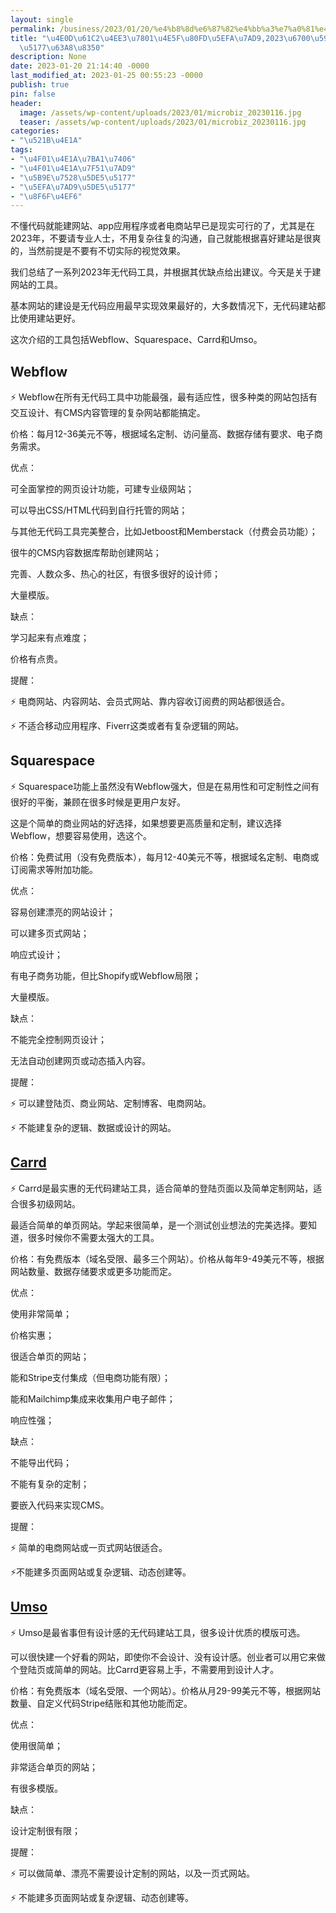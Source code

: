 ```yaml
---
layout: single
permalink: /business/2023/01/20/%e4%b8%8d%e6%87%82%e4%bb%a3%e7%a0%81%e4%b9%9f%e8%83%bd%e5%bb%ba%e7%ab%992023%e6%9c%80%e5%a5%bd%e7%9a%84%e5%b7%a5%e5%85%b7%e6%8e%a8%e8%8d%90/
title: "\u4E0D\u61C2\u4EE3\u7801\u4E5F\u80FD\u5EFA\u7AD9,2023\u6700\u597D\u7684\u5DE5\
  \u5177\u63A8\u8350"
description: None
date: 2023-01-20 21:14:40 -0000
last_modified_at: 2023-01-25 00:55:23 -0000
publish: true
pin: false
header:
  image: /assets/wp-content/uploads/2023/01/microbiz_20230116.jpg
  teaser: /assets/wp-content/uploads/2023/01/microbiz_20230116.jpg
categories:
- "\u521B\u4E1A"
tags:
- "\u4F01\u4E1A\u7BA1\u7406"
- "\u4F01\u4E1A\u7F51\u7AD9"
- "\u5B9E\u7528\u5DE5\u5177"
- "\u5EFA\u7AD9\u5DE5\u5177"
- "\u8F6F\u4EF6"
---
```

不懂代码就能建网站、app应用程序或者电商站早已是现实可行的了，尤其是在2023年，不要请专业人士，不用复杂往复的沟通，自己就能根据喜好建站是很爽的，当然前提是不要有不切实际的视觉效果。

我们总结了一系列2023年无代码工具，并根据其优缺点给出建议。今天是关于建网站的工具。

基本网站的建设是无代码应用最早实现效果最好的，大多数情况下，无代码建站都比使用建站更好。

这次介绍的工具包括Webflow、Squarespace、Carrd和Umso。

## **Webflow**

⚡ Webflow在所有无代码工具中功能最强，最有适应性，很多种类的网站包括有交互设计、有CMS内容管理的复杂网站都能搞定。

价格：每月12-36美元不等，根据域名定制、访问量高、数据存储有要求、电子商务需求。

优点：

可全面掌控的网页设计功能，可建专业级网站；

可以导出CSS/HTML代码到自行托管的网站；

与其他无代码工具完美整合，比如Jetboost和Memberstack（付费会员功能）；

很牛的CMS内容数据库帮助创建网站；

完善、人数众多、热心的社区，有很多很好的设计师；

大量模版。

缺点：

学习起来有点难度；

价格有点贵。

提醒：

⚡ 电商网站、内容网站、会员式网站、靠内容收订阅费的网站都很适合。

⚡ 不适合移动应用程序、Fiverr这类或者有复杂逻辑的网站。

## **Squarespace**

⚡ Squarespace功能上虽然没有Webflow强大，但是在易用性和可定制性之间有很好的平衡，兼顾在很多时候是更用户友好。

这是个简单的商业网站的好选择，如果想要更高质量和定制，建议选择Webflow，想要容易使用，选这个。

价格：免费试用（没有免费版本），每月12-40美元不等，根据域名定制、电商或订阅需求等附加功能。

优点：

容易创建漂亮的网站设计；

可以建多页式网站；

响应式设计；

有电子商务功能，但比Shopify或Webflow局限；

大量模版。

缺点：

不能完全控制网页设计；

无法自动创建网页或动态插入内容。

提醒：

⚡ 可以建登陆页、商业网站、定制博客、电商网站。

⚡ 不能建复杂的逻辑、数据或设计的网站。

## [Carrd](https://carrd.co)

⚡ Carrd是最实惠的无代码建站工具，适合简单的登陆页面以及简单定制网站，适合很多初级网站。

最适合简单的单页网站。学起来很简单，是一个测试创业想法的完美选择。要知道，很多时候你不需要太强大的工具。

价格：有免费版本（域名受限、最多三个网站）。价格从每年9-49美元不等，根据网站数量、数据存储要求或更多功能而定。

优点：

使用非常简单；

价格实惠；

很适合单页的网站；

能和Stripe支付集成（但电商功能有限）；

能和Mailchimp集成来收集用户电子邮件；

响应性强；

缺点：

不能导出代码；

不能有复杂的定制；

要嵌入代码来实现CMS。

提醒：

⚡ 简单的电商网站或一页式网站很适合。

⚡不能建多页面网站或复杂逻辑、动态创建等。

## [Umso](https://www.umso.com)

⚡ Umso是最省事但有设计感的无代码建站工具，很多设计优质的模版可选。

可以很快建一个好看的网站，即使你不会设计、没有设计感。创业者可以用它来做个登陆页或简单的网站。比Carrd更容易上手，不需要用到设计人才。

价格：有免费版本（域名受限、一个网站）。价格从月29-99美元不等，根据网站数量、自定义代码Stripe结账和其他功能而定。

优点：

使用很简单；

非常适合单页的网站；

有很多模版。

缺点：

设计定制很有限；

提醒：

⚡ 可以做简单、漂亮不需要设计定制的网站，以及一页式网站。

⚡ 不能建多页面网站或复杂逻辑、动态创建等。
